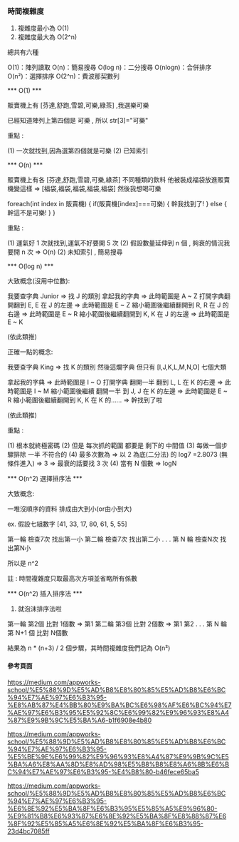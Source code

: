 ### 時間複雜度 ### 

1. 複雜度最小為 O(1)
1. 複雜度最大為 O(2^n)

總共有六種

O(1)：陣列讀取
O(n)：簡易搜尋
O(log n)：二分搜尋
O(nlogn)：合併排序
O(n²)：選擇排序
O(2^n)：費波那契數列


*** O(1) ***

販賣機上有 [芬達,舒跑,雪碧,可樂,綠茶] ,我選樂可樂

已經知道陣列上第四個是 可樂 , 所以 str[3]="可樂"

重點 : 

(1) 一次就找到,因為選第四個就是可樂
(2) 已知索引

*** O(n) ***

販賣機上有各 [芬達,舒跑,雪碧,可樂,綠茶] 不同種類的飲料
他被裝成福袋放進販賣機變這樣 => [福袋,福袋,福袋,福袋,福袋] 
然後我想喝可樂

foreach(int index in 販賣機)
{
    if(販賣機[index]===可樂)
    {
        幹我找到了!
    }
    else
    {
        幹這不是可樂!
    }
}

重點 : 

(1) 運氣好 1 次就找到,運氣不好要開 5 次
(2) 假設數量延伸到 n 個 , 夠衰的情況我要開 n 次 => O(n)
(2) 未知索引 , 簡易搜尋

*** O(log n) ***

大致概念(沒用中位數):

我要查字典 Junior 
=> 找 J 的類別
拿起我的字典
=> 此時範圍是 A ~ Z
打開字典翻開翻到 E, E 在 J 的左邊
=> 此時範圍是 E ~ Z
縮小範圍後繼續翻開到 R, R 在 J 的右邊
=> 此時範圍是 E ~ R
縮小範圍後繼續翻開到 K, K 在 J 的左邊
=> 此時範圍是 E ~ K

(依此類推)

正確一點的概念:

我要查字典 King
=> 找 K 的類別
然後這爛字典 
但只有 [I,J,K,L,M,N,O] 七個大類

拿起我的字典
=> 此時範圍是 I ~ O
打開字典 翻開一半 翻到 L, L 在 K 的右邊
=> 此時範圍是 I ~ M
縮小範圍後繼續 翻開一半 到 J, J 在 K 的左邊
=> 此時範圍是 E ~ R
縮小範圍後繼續翻開到 K, K 在 K 的......
=> 幹找到了啦

(依此類推)

重點 : 

(1) 根本就終極密碼
(2) 但是 每次抓的範圍 都要是 剩下的 中間值 
(3) 每做一個步驟排除 一半 不符合的
(4) 最多次數為 => 以 2 為底(二分法) 的 log7 =2.8073 (無條件進入) => 3 => 最衰的話要找 3 次
(4) 當有 N 個數 => logN

*** O(n^2) 選擇排序法 ***

大致概念:

一堆沒順序的資料
排成由大到小(or由小到大)

ex. 假設七組數字 [41, 33, 17, 80, 61, 5, 55]

第一輪 檢查7次 找出第一小
第二輪 檢查7次 找出第二小
.
.
.
第 N 輪 檢查N次 找出第N小

所以是 n^2

註 : 時間複雜度只取最高次方項並省略所有係數

*** O(n^2) 插入排序法 ***

1. 就泡沫排序法啦

第一輪 第2個 比對 1個數 => 第1
第二輪 第3個 比對 2個數 => 第1 第2
.
.
.
第 N 輪 第 N+1 個 比對 N個數

結果為 n * (n+3) / 2 個步驟，其時間複雜度我們記為 O(n²)

#### 參考頁面 ####

https://medium.com/appworks-school/%E5%88%9D%E5%AD%B8%E8%80%85%E5%AD%B8%E6%BC%94%E7%AE%97%E6%B3%95-%E8%AB%87%E4%BB%80%E9%BA%BC%E6%98%AF%E6%BC%94%E7%AE%97%E6%B3%95%E5%92%8C%E6%99%82%E9%96%93%E8%A4%87%E9%9B%9C%E5%BA%A6-b1f6908e4b80

https://medium.com/appworks-school/%E5%88%9D%E5%AD%B8%E8%80%85%E5%AD%B8%E6%BC%94%E7%AE%97%E6%B3%95-%E5%BE%9E%E6%99%82%E9%96%93%E8%A4%87%E9%9B%9C%E5%BA%A6%E8%AA%8D%E8%AD%98%E5%B8%B8%E8%A6%8B%E6%BC%94%E7%AE%97%E6%B3%95-%E4%B8%80-b46fece65ba5

https://medium.com/appworks-school/%E5%88%9D%E5%AD%B8%E8%80%85%E5%AD%B8%E6%BC%94%E7%AE%97%E6%B3%95-%E6%8E%92%E5%BA%8F%E6%B3%95%E5%85%A5%E9%96%80-%E9%81%B8%E6%93%87%E6%8E%92%E5%BA%8F%E8%88%87%E6%8F%92%E5%85%A5%E6%8E%92%E5%BA%8F%E6%B3%95-23d4bc7085ff